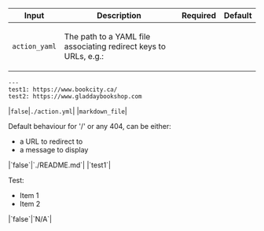 |Input|Description|Required|Default|
|-----|-----------|--------|-------|
|`action_yaml`|<p>The path to a YAML file associating redirect keys to URLs, e.g.:</p>
<pre lang="yaml"><code>---
test1: https://www.bookcity.ca/
test2: https://www.gladdaybookshop.com
</code></pre>
|`false`|`./action.yml`|
|`markdown_file`|<p>Default behaviour for '/' or any 404, can be either:</p>
<ul>
<li>a URL to redirect to</li>
<li>a message to display</li>
</ul>
|`false`|`./README.md`|
|`test1`|<p>Test:</p>
<ul>
<li>Item 1</li>
<li>Item 2</li>
</ul>
|`false`|`N/A`|
